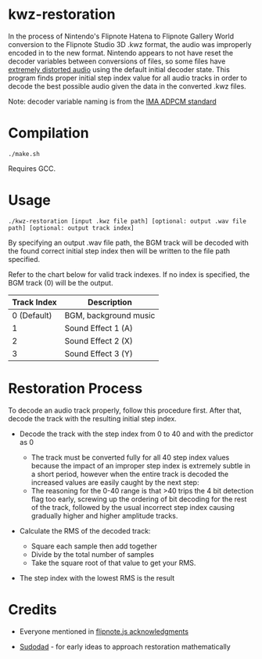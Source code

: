 # kwz-restoration

In the process of Nintendo's Flipnote Hatena to Flipnote Gallery World conversion to the Flipnote Studio 3D .kwz format, the audio was improperly encoded in to the new format. Nintendo appears to not have reset the decoder variables between conversions of files, so some files have [extremely distorted audio](https://twitter.com/AustinSudomemo/status/1220367326085832704?s=20) using the default initial decoder state. This program finds proper initial step index value for all audio tracks in order to decode the best possible audio given the data in the converted .kwz files.

Note: decoder variable naming is from the [IMA ADPCM standard](http://www.cs.columbia.edu/~hgs/audio/dvi/IMA_ADPCM.pdf)


# Compilation

`./make.sh`

Requires GCC.


# Usage

`./kwz-restoration [input .kwz file path] [optional: output .wav file path] [optional: output track index]`

By specifying an output .wav file path, the BGM track will be decoded with the found correct initial step index then will be written to the file path specified.

Refer to the chart below for valid track indexes. If no index is specified, the BGM track (0) will be the output.

| Track Index | Description           |
|-------------|-----------------------|
| 0 (Default) | BGM, background music |
| 1           | Sound Effect 1 (A)    |
| 2           | Sound Effect 2 (X)    |
| 3           | Sound Effect 3 (Y)    |

# Restoration Process

To decode an audio track properly, follow this procedure first. After that, decode the track with the resulting initial step index.

 - Decode the track with the step index from 0 to 40 and with the predictor as 0
   - The track must be converted fully for all 40 step index values because the impact of an improper step index is extremely subtle in a short period, however when the entire track is decoded the increased values are easily caught by the next step:
   - The reasoning for the 0-40 range is that >40 trips the 4 bit detection flag too early, screwing up the ordering of bit decoding for the rest of the track, followed by the usual incorrect step index causing gradually higher and higher amplitude tracks.

 - Calculate the RMS of the decoded track:
   - Square each sample then add together
   - Divide by the total number of samples
   - Take the square root of that value to get your RMS.

 - The step index with the lowest RMS is the result


# Credits

 - Everyone mentioned in [flipnote.js acknowledgments](https://flipnote.js.org/pages/docs/acknowledgements.html)

 - [Sudodad](https://github.com/tychoaussie) - for early ideas to approach restoration mathematically
